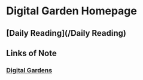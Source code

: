 # Digital Garden Homepage

## [Daily Reading](/Daily Reading)

## Links of Note
### [Digital Gardens](/thwiki/digitalgardens.md/digitalgardens)
